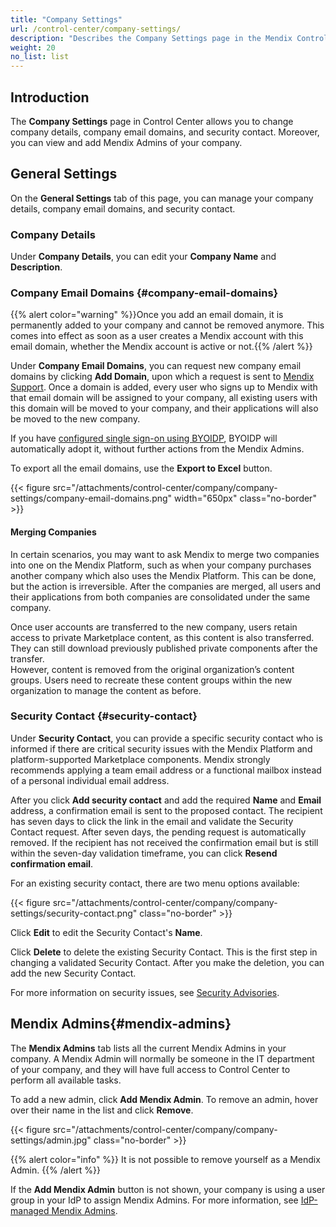 ```yaml
---
title: "Company Settings"
url: /control-center/company-settings/
description: "Describes the Company Settings page in the Mendix Control Center."
weight: 20
no_list: list
---
```


## Introduction

The **Company Settings** page in Control Center allows you to change company details, company email domains, and security contact. Moreover, you can view and add Mendix Admins of your company.

## General Settings

On the **General Settings** tab of this page, you can manage your company details, company email domains, and security contact.

### Company Details

Under **Company Details**, you can edit your **Company Name** and **Description**.

### Company Email Domains {#company-email-domains}

{{% alert color="warning" %}}Once you add an email domain, it is permanently added to your company and cannot be removed anymore. This comes into effect as soon as a user creates a Mendix account with this email domain, whether the Mendix account is active or not.{{% /alert %}}

Under **Company Email Domains**, you can request new company email domains by clicking **Add Domain**, upon which a request is sent to [Mendix Support](/support/). Once a domain is added, every user who signs up to Mendix with that email domain will be assigned to your company, all existing users with this domain will be moved to your company, and their applications will also be moved to the new company.

If you have [configured single sign-on using BYOIDP](/control-center/security/set-up-sso-byoidp/), BYOIDP will automatically adopt it, without further actions from the Mendix Admins.

To export all the email domains, use the **Export to Excel** button.

{{< figure src="/attachments/control-center/company/company-settings/company-email-domains.png" width="650px" class="no-border" >}}

#### Merging Companies

In certain scenarios, you may want to ask Mendix to merge two companies into one on the Mendix Platform, such as when your company purchases another company which also uses the Mendix Platform. This can be done, but the action is irreversible. After the companies are merged, all users and their applications from both companies are consolidated under the same company.

Once user accounts are transferred to the new company, users retain access to private Marketplace content, as this content is also transferred. They can still download previously published private components after the transfer.    
However, content is removed from the original organization’s content groups. Users need to recreate these content groups within the new organization to manage the content as before.

### Security Contact {#security-contact}

Under **Security Contact**, you can provide a specific security contact who is informed if there are critical security issues with the Mendix Platform and platform-supported Marketplace components. Mendix strongly recommends applying a team email address or a functional mailbox instead of a personal individual email address.

After you click **Add security contact** and add the required **Name** and **Email** address, a confirmation email is sent to the proposed contact. The recipient has seven days to click the link in the email and validate the Security Contact request. After seven days, the pending request is automatically removed. If the recipient has not received the confirmation email but is still within the seven-day validation timeframe, you can click **Resend confirmation email**.

For an existing security contact, there are two menu options available:

{{< figure src="/attachments/control-center/company/company-settings/security-contact.png" class="no-border" >}}

Click **Edit** to edit the Security Contact's **Name**.

Click **Delete** to delete the existing Security Contact. This is the first step in changing a validated Security Contact. After you make the deletion, you can add the new Security Contact.

For more information on security issues, see [Security Advisories](/releasenotes/security-advisories/).

## Mendix Admins{#mendix-admins}

The **Mendix Admins** tab lists all the current Mendix Admins in your company. A Mendix Admin will normally be someone in the IT department of your company, and they will have full access to Control Center to perform all available tasks. 

To add a new admin, click **Add Mendix Admin**. To remove an admin, hover over their name in the list and click **Remove**.

{{< figure src="/attachments/control-center/company/company-settings/admin.jpg" class="no-border" >}}

{{% alert color="info" %}}
It is not possible to remove yourself as a Mendix Admin.
{{% /alert %}}

If the **Add Mendix Admin** button is not shown, your company is using a user group in your IdP to assign Mendix Admins. For more information, see [IdP-managed Mendix Admins](/control-center/security-settings/#idp-managed-mendix-admins).
